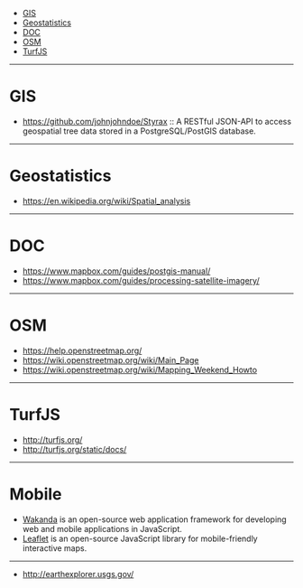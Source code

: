 + [GIS](#gis)
+ [Geostatistics](#geostatistics)
+ [DOC](#doc)
+ [OSM](#osm)
+ [TurfJS](#turfjs)

----

# GIS
+ https://github.com/johnjohndoe/Styrax :: A RESTful JSON-API to access geospatial tree data stored in a PostgreSQL/PostGIS database. 

----

# Geostatistics 
+ https://en.wikipedia.org/wiki/Spatial_analysis

----

# DOC
+ https://www.mapbox.com/guides/postgis-manual/
+ https://www.mapbox.com/guides/processing-satellite-imagery/

----

# OSM
+ https://help.openstreetmap.org/
+ https://wiki.openstreetmap.org/wiki/Main_Page
+ https://wiki.openstreetmap.org/wiki/Mapping_Weekend_Howto

----

# TurfJS
+ http://turfjs.org/
+ http://turfjs.org/static/docs/

----

# Mobile
+ [Wakanda](https://en.wikipedia.org/wiki/Wakanda_%28software%29) is an open-source web application framework for developing web and mobile applications in JavaScript.
+ [Leaflet](http://leafletjs.com/) is an open-source JavaScript library for mobile-friendly interactive maps.

----

+ http://earthexplorer.usgs.gov/ 
